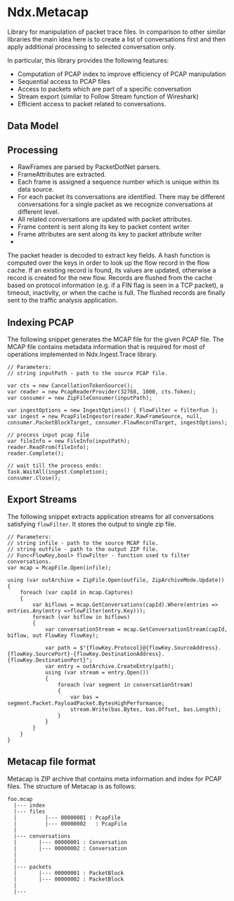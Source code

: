 ﻿# Ndx.Metacap

Library for manipulation of packet trace files. In comparison to other similar libraries the main idea here is to 
create a list of conversations first and then apply additional processing to selected conversation only.

In particular, this library provides the following features:

* Computation of PCAP index to improve efficiency of PCAP manipulation
* Sequential access to PCAP files
* Access to packets which are part of a specific conversation
* Stream export (similar to Follow Stream function of Wireshark)
* Efficient access to packet related to conversations.

## Data Model

## Processing

* RawFrames are parsed by PacketDotNet parsers. 
* FrameAttributes are extracted.
* Each frame is assigned a sequence number which is unique within its data source.
* For each packet its conversations are identified.
  There may be different conversations for a single packet as
  we recognize conversations at different level.
* All related conversations are updated with packet attributes.
* Frame content is sent along its key to packet content writer
* Frame attributes are sent along its key to packet attribute writer
* 

The packet header is decoded to extract key fields. A hash function is computed over the keys in order to look up the flow record in the flow cache. If an existing record is found, its values are updated, otherwise a record is created for the new flow. Records are flushed from the cache based on protocol information (e.g. if a FIN flag is seen in a TCP packet), a timeout, inactivity, or when the cache is full. The flushed records are finally sent to the traffic analysis application.



## Indexing PCAP
The following snippet generates the MCAP file for the given PCAP file. 
The MCAP file contains metadata information that is required for 
most of operations implemented in Ndx.Ingest.Trace library.
```CSharp
// Parameters:
// string inputPath - path to the source PCAP file.

var cts = new CancellationTokenSource();
var reader = new PcapReaderProvider(32768, 1000, cts.Token);
var consumer = new ZipFileConsumer(inputPath);

var ingestOptions = new IngestOptions() { FlowFilter = filterFun };
var ingest = new PcapFileIngestor(reader.RawFrameSource, null, consumer.PacketBlockTarget, consumer.FlowRecordTarget, ingestOptions);

// process input pcap file
var fileInfo = new FileInfo(inputPath);
reader.ReadFrom(fileInfo);
reader.Complete();

// wait till the process ends:
Task.WaitAll(ingest.Completion);
consumer.Close();
```


## Export Streams
The following snippet extracts application streams for all conversations 
satisfying ```flowFilter```. It stores the output to single zip file.
```CSharp
// Parameters:
// string infile - path to the source MCAP file.
// string outfile - path to the output ZIP file.
// Func<FlowKey,bool> flowFilter - function used to filter conversations.
var mcap = McapFile.Open(infile);

using (var outArchive = ZipFile.Open(outfile, ZipArchiveMode.Update))
{
    foreach (var capId in mcap.Captures)
    {
        var biflows = mcap.GetConversations(capId).Where(entries => entries.Any(entry =>flowFilter(entry.Key)));
        foreach (var biflow in biflows)
        {
            var conversationStream = mcap.GetConversationStream(capId, biflow, out FlowKey flowKey);

            var path = $"{flowKey.Protocol}@{flowKey.SourceAddress}.{flowKey.SourcePort}-{flowKey.DestinationAddress}.{flowKey.DestinationPort}";
            var entry = outArchive.CreateEntry(path);
            using (var stream = entry.Open())
            {
                foreach (var segment in conversationStream)
                {
                    var bas = segment.Packet.PayloadPacket.BytesHighPerformance;
                    stream.Write(bas.Bytes, bas.Offset, bas.Length);
                }
            }
        }
    }
}
```


## Metacap file format
Metacap is ZIP archive that contains meta information and index for PCAP files.
The structure of Metacap is as follows:
```
foo.mcap
  |--- index
  |--- files
  |         |--- 00000001 : PcapFile
  |         |--- 00000002	: PcapFile
  |
  |--- conversations
  |		  |--- 00000001	: Conversation
  |		  |--- 00000002	: Conversation
  |
  |
  |--- packets
  |		  |--- 00000001	: PacketBlock
  |		  |--- 00000002	: PacketBlock
  |
  |--- 
```